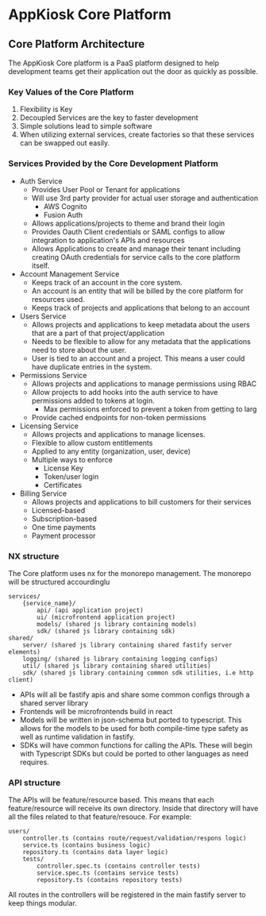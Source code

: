 # AppKiosk Core Platform

## Core Platform Architecture

The AppKiosk Core platform is a PaaS platform designed to help development teams get their application out the door as quickly as possible. 

### Key Values of the Core Platform

1. Flexibility is Key
2. Decoupled Services are the key to faster development
3. Simple solutions lead to simple software
4. When utilizing external services, create factories so that these services can be swapped out easily.

### Services Provided by the Core Development Platform

- Auth Service
    - Provides User Pool or Tenant for applications
    - Will use 3rd party provider for actual user storage and authentication
        - AWS Cognito
        - Fusion Auth
    - Allows applications/projects to theme and brand their login
    - Provides Oauth Client credentials or SAML configs to allow integration to application's APIs and resources
    - Allows Applications to create and manage their tenant including creating OAuth credentials for service calls to the core platform itself.
- Account Management Service
    - Keeps track of an account in the core system.
    - An account is an entity that will be billed by the core platform for resources used.
    - Keeps track of projects and applications that belong to an account
- Users Service
    - Allows projects and applications to keep metadata about the users that are a part of that project/application
    - Needs to be flexible to allow for any metadata that the applications need to store about the user.
    - User is tied to an account and a project. This means a user could have duplicate entries in the system.
- Permissions Service
    - Allows projects and applications to manage permissions using RBAC
    - Allow projects to add hooks into the auth service to have permissions added to tokens at login.
        - Max permissions enforced to prevent a token from getting to larg
    - Provide cached endpoints for non-token permissions
- Licensing Service
    - Allows projects and applications to manage licenses.
    - Flexible to allow custom entitlements
    - Applied to any entity (organization, user, device)
    - Multiple ways to enforce
        - License Key
        - Token/user login
        - Certificates
- Billing Service
    - Allows projects and applications to bill customers for their services
    - Licensed-based
    - Subscription-based
    - One time payments
    - Payment processor

### NX structure

The Core platform uses nx for the monorepo management. The monorepo will be structured accourdinglu

```
services/
    {service_name}/
        api/ (api application project)
        ui/ (microfrontend application project)
        models/ (shared js library containing models)
        sdk/ (shared js library containing sdk)
shared/
    server/ (shared js library containing shared fastify server elements)
    logging/ (shared js library containing logging configs)
    util/ (shared js library containing shared utilities)
    sdk/ (shared js library containing common sdk utilities, i.e http client)
```

- APIs will all be fastify apis and share some common configs through a shared server library
- Frontends will be microfrontends build in react
- Models will be written in json-schema but ported to typescript. This allows for the models to be used for both compile-time type safety as well as runtime validation in fastify. 
- SDKs will have common functions for calling the APIs. These will begin with Typescript SDKs but could be ported to other languages as need requires.

### API structure

The APIs will be feature/resource based. This means that each feature/resource will receive its own directory. Inside that directory will have all the files related to that feature/resouce. For example: 

```
users/
    controller.ts (contains route/request/validation/respons logic)
    service.ts (contains business logic)
    repository.ts (contains data layer logic)
    tests/
        controller.spec.ts (contains controller tests)
        service.spec.ts (contains service tests)
        repository.ts (contains repository tests)
```

All routes in the controllers will be registered in the main fastify server to keep things modular.